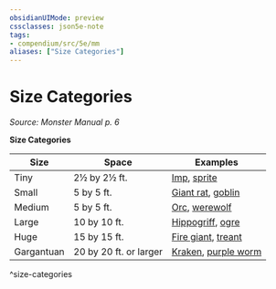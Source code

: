 ```yaml
---
obsidianUIMode: preview
cssclasses: json5e-note
tags:
- compendium/src/5e/mm
aliases: ["Size Categories"]
---
```

# Size Categories
*Source: Monster Manual p. 6* 

**Size Categories**

| Size | Space | Examples |
|------|-------|----------|
| Tiny | 2½ by 2½ ft. | [Imp](/3-Mechanics/CLI/bestiary/fiend/imp.md), [sprite](/3-Mechanics/CLI/bestiary/fey/sprite.md) |
| Small | 5 by 5 ft. | [Giant rat](/3-Mechanics/CLI/bestiary/beast/giant-rat.md), [goblin](/3-Mechanics/CLI/bestiary/humanoid/goblin.md) |
| Medium | 5 by 5 ft. | [Orc](/3-Mechanics/CLI/bestiary/humanoid/orc.md), [werewolf](/3-Mechanics/CLI/bestiary/humanoid/werewolf.md) |
| Large | 10 by 10 ft. | [Hippogriff](/3-Mechanics/CLI/bestiary/monstrosity/hippogriff.md), [ogre](/3-Mechanics/CLI/bestiary/giant/ogre.md) |
| Huge | 15 by 15 ft. | [Fire giant](/3-Mechanics/CLI/bestiary/giant/fire-giant.md), [treant](/3-Mechanics/CLI/bestiary/plant/treant.md) |
| Gargantuan | 20 by 20 ft. or larger | [Kraken](/3-Mechanics/CLI/bestiary/monstrosity/kraken.md), [purple worm](/3-Mechanics/CLI/bestiary/monstrosity/purple-worm.md) |
^size-categories